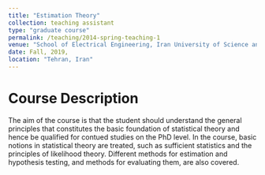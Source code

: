 ```yaml
---
title: "Estimation Theory"
collection: teaching assistant
type: "graduate course"
permalink: /teaching/2014-spring-teaching-1
venue: "School of Electrical Engineering, Iran University of Science and Technology"
date: Fall, 2019,
location: "Tehran, Iran"
---
```


Course Description
======

The aim of the course is that the student should understand the general principles that constitutes the basic foundation of statistical theory 
and hence be qualified for contued studies on the PhD level. In the course, basic notions in statistical theory are treated, such as sufficient
statistics and the principles of likelihood theory. Different methods for estimation and hypothesis testing, and methods for evaluating them, are also covered.
